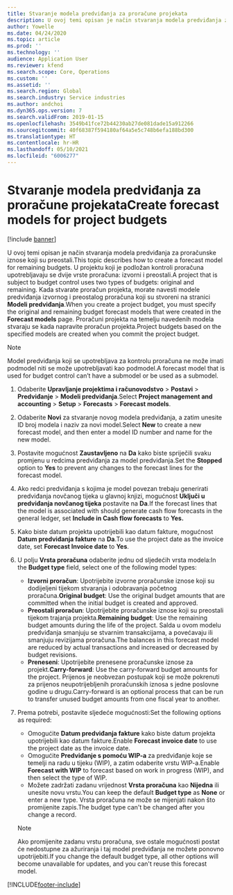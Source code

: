 ```yaml
---
title: Stvaranje modela predviđanja za proračune projekata
description: U ovoj temi opisan je način stvaranja modela predviđanja za proračunske iznose koji su preostali.
author: Yowelle
ms.date: 04/24/2020
ms.topic: article
ms.prod: ''
ms.technology: ''
audience: Application User
ms.reviewer: kfend
ms.search.scope: Core, Operations
ms.custom: ''
ms.assetid: ''
ms.search.region: Global
ms.search.industry: Service industries
ms.author: andchoi
ms.dyn365.ops.version: 7
ms.search.validFrom: 2019-01-15
ms.openlocfilehash: 3549b41fce72b44230ab27de081dade15a912266
ms.sourcegitcommit: 40f68387f594180af64a5e5c748b6efa188bd300
ms.translationtype: HT
ms.contentlocale: hr-HR
ms.lasthandoff: 05/10/2021
ms.locfileid: "6006277"
---
```

# <a name="create-forecast-models-for-project-budgets"></a><span data-ttu-id="5e16c-103">Stvaranje modela predviđanja za proračune projekata</span><span class="sxs-lookup"><span data-stu-id="5e16c-103">Create forecast models for project budgets</span></span> 

[!include [banner](../includes/banner.md)]

<span data-ttu-id="5e16c-104">U ovoj temi opisan je način stvaranja modela predviđanja za proračunske iznose koji su preostali.</span><span class="sxs-lookup"><span data-stu-id="5e16c-104">This topic describes how to create a forecast model for remaining budgets.</span></span> <span data-ttu-id="5e16c-105">U projektu koji je podložan kontroli proračuna upotrebljavaju se dvije vrste proračuna: izvorni i preostali.</span><span class="sxs-lookup"><span data-stu-id="5e16c-105">A project that is subject to budget control uses two types of budgets: original and remaining.</span></span> <span data-ttu-id="5e16c-106">Kada stvarate proračun projekta, morate navesti modele predviđanja izvornog i preostalog proračuna koji su stvoreni na stranici **Modeli predviđanja**.</span><span class="sxs-lookup"><span data-stu-id="5e16c-106">When you create a project budget, you must specify the original and remaining budget forecast models that were created in the **Forecast models** page.</span></span> <span data-ttu-id="5e16c-107">Proračuni projekta na temelju navedenih modela stvaraju se kada napravite proračun projekta.</span><span class="sxs-lookup"><span data-stu-id="5e16c-107">Project budgets based on the specified models are created when you commit the project budget.</span></span>

> [!NOTE]
> <span data-ttu-id="5e16c-108">Model predviđanja koji se upotrebljava za kontrolu proračuna ne može imati podmodel niti se može upotrebljavati kao podmodel.</span><span class="sxs-lookup"><span data-stu-id="5e16c-108">A forecast model that is used for budget control can’t have a submodel or be used as a submodel.</span></span>

1. <span data-ttu-id="5e16c-109">Odaberite **Upravljanje projektima i računovodstvo** > **Postavi** > **Predviđanje**  > **Modeli predviđanja**.</span><span class="sxs-lookup"><span data-stu-id="5e16c-109">Select **Project management and accounting** > **Setup** > **Forecasts**  > **Forecast models**.</span></span>
2. <span data-ttu-id="5e16c-110">Odaberite **Novi** za stvaranje novog modela predviđanja, a zatim unesite ID broj modela i naziv za novi model.</span><span class="sxs-lookup"><span data-stu-id="5e16c-110">Select **New** to create a new forecast model, and then enter a model ID number and name for the new model.</span></span> 
3. <span data-ttu-id="5e16c-111">Postavite mogućnost **Zaustavljeno** na **Da** kako biste spriječili svaku promjenu u redcima predviđanja za model predviđanja.</span><span class="sxs-lookup"><span data-stu-id="5e16c-111">Set the **Stopped** option to **Yes** to prevent any changes to the forecast lines for the forecast model.</span></span> 
4. <span data-ttu-id="5e16c-112">Ako redci predviđanja s kojima je model povezan trebaju generirati predviđanja novčanog tijeka u glavnoj knjizi, mogućnost **Uključi u predviđanja novčanog tijeka** postavite na **Da**.</span><span class="sxs-lookup"><span data-stu-id="5e16c-112">If the forecast lines that the model is associated with should generate cash flow forecasts in the general ledger, set **Include in Cash flow forecasts** to **Yes.**</span></span> 
5. <span data-ttu-id="5e16c-113">Kako biste datum projekta upotrijebili kao datum fakture, mogućnost **Datum predviđanja fakture** na **Da**.</span><span class="sxs-lookup"><span data-stu-id="5e16c-113">To use the project date as the invoice date, set **Forecast Invoice date** to **Yes**.</span></span> 
6. <span data-ttu-id="5e16c-114">U polju **Vrsta proračuna** odaberite jednu od sljedećih vrsta modela:</span><span class="sxs-lookup"><span data-stu-id="5e16c-114">In the **Budget type** field, select one of the following model types:</span></span>

   - <span data-ttu-id="5e16c-115">**Izvorni proračun**: Upotrijebite izvorne proračunske iznose koji su dodijeljeni tijekom stvaranja i odobravanja početnog proračuna.</span><span class="sxs-lookup"><span data-stu-id="5e16c-115">**Original budget**: Use the original budget amounts that are committed when the initial budget is created and approved.</span></span>
   - <span data-ttu-id="5e16c-116">**Preostali proračun**: Upotrijebite proračunske iznose koji su preostali tijekom trajanja projekta.</span><span class="sxs-lookup"><span data-stu-id="5e16c-116">**Remaining budget**: Use the remaining budget amounts during the life of the project.</span></span> <span data-ttu-id="5e16c-117">Salda u ovom modelu predviđanja smanjuju se stvarnim transakcijama, a povećavaju ili smanjuju revizijama proračuna.</span><span class="sxs-lookup"><span data-stu-id="5e16c-117">The balances in this forecast model are reduced by actual transactions and increased or decreased by budget revisions.</span></span>
   - <span data-ttu-id="5e16c-118">**Preneseni**: Upotrijebite prenesene proračunske iznose za projekt.</span><span class="sxs-lookup"><span data-stu-id="5e16c-118">**Carry-forward**: Use the carry-forward budget amounts for the project.</span></span> <span data-ttu-id="5e16c-119">Prijenos je neobvezan postupak koji se može pokrenuti za prijenos neupotrijebljenih proračunskih iznosa s jedne poslovne godine u drugu.</span><span class="sxs-lookup"><span data-stu-id="5e16c-119">Carry-forward is an optional process that can be run to transfer unused budget amounts from one fiscal year to another.</span></span>

7. <span data-ttu-id="5e16c-120">Prema potrebi, postavite sljedeće mogućnosti:</span><span class="sxs-lookup"><span data-stu-id="5e16c-120">Set the following options as required:</span></span>

   - <span data-ttu-id="5e16c-121">Omogućite **Datum predviđanja fakture** kako biste datum projekta upotrijebili kao datum fakture.</span><span class="sxs-lookup"><span data-stu-id="5e16c-121">Enable **Forecast invoice date** to use the project date as the invoice date.</span></span>
   - <span data-ttu-id="5e16c-122">Omogućite **Predviđanje s pomoću WIP-a** za predviđanje koje se temelji na radu u tijeku (WIP), a zatim odaberite vrstu WIP-a.</span><span class="sxs-lookup"><span data-stu-id="5e16c-122">Enable **Forecast with WIP** to forecast based on work in progress (WIP), and then select the type of WIP.</span></span> 
   - <span data-ttu-id="5e16c-123">Možete zadržati zadanu vrijednost **Vrsta proračuna** kao **Nijedna** ili unesite novu vrstu.</span><span class="sxs-lookup"><span data-stu-id="5e16c-123">You can keep the default **Budget type** as **None** or enter a new type.</span></span> <span data-ttu-id="5e16c-124">Vrsta proračuna ne može se mijenjati nakon što promijenite zapis.</span><span class="sxs-lookup"><span data-stu-id="5e16c-124">The budget type can't be changed after you change a record.</span></span>     
    > [!NOTE]
    > <span data-ttu-id="5e16c-125">Ako promijenite zadanu vrstu proračuna, sve ostale mogućnosti postat će nedostupne za ažuriranja i taj model predviđanja ne možete ponovno upotrijebiti.</span><span class="sxs-lookup"><span data-stu-id="5e16c-125">If you change the default budget type, all other options will become unavailable for updates, and you can't reuse this forecast model.</span></span> 
   


 



[!INCLUDE[footer-include](../includes/footer-banner.md)]